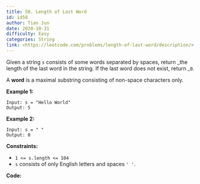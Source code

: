 ```yaml
---
title: 58. Length of Last Word
id: id58
author: Tian Jun
date: 2020-10-31
difficulty: Easy
categories: String
link: <https://leetcode.com/problems/length-of-last-word/description/>
---
```


Given a string `s` consists of some words separated by spaces, return _the
length of the last word  in the string. If the last word does not exist,
return _`0`.

A **word** is a maximal substring consisting of non-space characters only.



**Example 1:**
            
	Input: s = "Hello World"    
	Output: 5    

**Example 2:**
            
	Input: s = " "    
	Output: 0    



**Constraints:**

  * `1 <= s.length <= 104`
  * `s` consists of only English letters and spaces `' '`.


**Code:**
